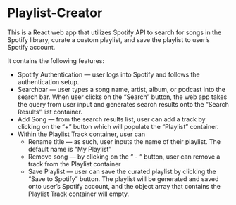 # Playlist-Creator

This is a React web app that utilizes Spotify API to search for songs in the Spotify library, curate a custom playlist, and save the playlist to user’s Spotify account.

It contains the following features:
* Spotify Authentication — user logs into Spotify and follows the authentication setup.
* Searchbar — user types a song name, artist, album, or podcast into the search bar. When user clicks on the “Search” button, the web app takes the query from user input and generates search results onto the “Search Results” list container.
* Add Song — from the search results list, user can add a track by clicking on the “+” button which will populate the “Playlist” container.
* Within the Playlist Track container, user can
    * Rename title — as such, user inputs the name of their playlist. The default name is “My Playlist”
    * Remove song — by clicking on the “ - “ button, user can remove a track from the Playlist container
    * Save Playlist  — user can save the curated playlist by clicking the “Save to Spotify” button. The playlist will be generated and saved onto user’s Spotify account, and the object array that contains the Playlist Track container will empty.
